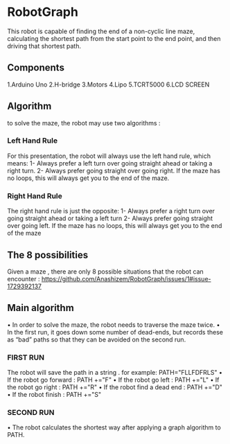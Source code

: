 # RobotGraph
This robot is capable of finding the end of a non-cyclic line maze, calculating the shortest path from the start point to the end point, and then driving that shortest path.
 ## Components
 1.Arduino Uno
 2.H-bridge
 3.Motors
 4.Lipo
 5.TCRT5000
 6.LCD SCREEN
 ## Algorithm
 to solve the maze, the robot may use two algorithms :
 ### Left Hand Rule 
 For this presentation, the robot will always use the left hand rule, which means:
 1- Always prefer a left turn over going straight ahead or taking a right turn.
 2- Always prefer going straight over going right.
 If the maze has no loops, this will always get you to the end of the maze.
 ### Right Hand Rule 
 The right hand rule is just the opposite:
 1- Always prefer a right turn over going straight ahead or taking a left turn
 2- Always prefer going straight over going left.
 If the maze has no loops, this will always get you to the end of the maze
 
 ## The 8 possibilities
 Given a maze , there are only 8 possible situations that the robot can encounter :
https://github.com/Anashizem/RobotGraph/issues/1#issue-1729392137
 
 ## Main algorithm 
 • In order to solve the maze, the robot needs to traverse the maze twice.
 • In the first run, it goes down some number of dead-ends, but records these as “bad” paths so that they can be avoided on the second run.
 ### FIRST RUN 
  The robot will save the path in a string .
  for example: PATH="FLLFDFRLS"
  • If the robot go forward : PATH +="F"
  • If the robot go left : PATH +="L"
  • If the robot go right : PATH +="R"
  • If the robot find a dead end : PATH +="D"
  • If the robot finish : PATH +="S"
 ### SECOND RUN 
  • The robot calculates the shortest way after applying a graph algorithm to PATH.
